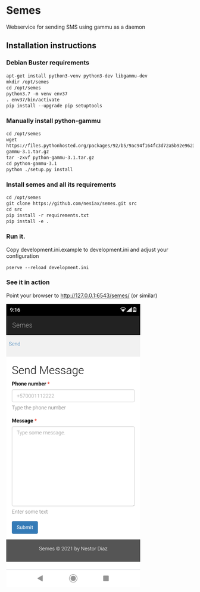 # Semes
Webservice for sending SMS using gammu as a daemon

## Installation instructions

### Debian Buster requirements
```
apt-get install python3-venv python3-dev libgammu-dev
mkdir /opt/semes
cd /opt/semes
python3.7 -m venv env37
. env37/bin/activate
pip install --upgrade pip setuptools
```

### Manually install python-gammu
```
cd /opt/semes
wget https://files.pythonhosted.org/packages/92/b5/9ac94f164fc3d72a5b92e9623ff986878a5f8e83b4e55362264f225677e4/python-gammu-3.1.tar.gz
tar -zxvf python-gammu-3.1.tar.gz
cd python-gammu-3.1
python ./setup.py install
```

### Install semes and all its requirements

```
cd /opt/semes
git clone https://github.com/nesiax/semes.git src
cd src
pip install -r requirements.txt
pip install -e .
```

### Run it.
Copy development.ini.example to development.ini and adjust your configuration

```
pserve --reload development.ini  
```

### See it in action

Point your browser to http://127.0.0.1:6543/semes/ (or similar)

<img src="https://github.com/nesiax/semes/blob/main/doc/images/send.png" width="360" height="760"/>
